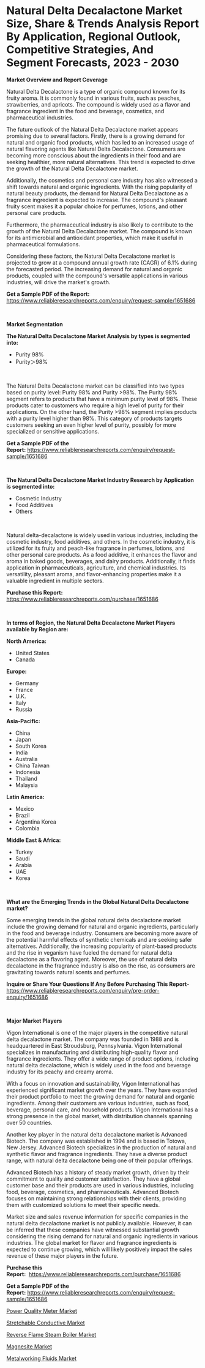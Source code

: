 <p><h1>Natural Delta Decalactone Market Size, Share & Trends Analysis Report By Application, Regional Outlook, Competitive Strategies, And Segment Forecasts, 2023 - 2030</h1></p><p><strong>Market Overview and Report Coverage</strong></p>
<p><p>Natural Delta Decalactone is a type of organic compound known for its fruity aroma. It is commonly found in various fruits, such as peaches, strawberries, and apricots. The compound is widely used as a flavor and fragrance ingredient in the food and beverage, cosmetics, and pharmaceutical industries.</p><p>The future outlook of the Natural Delta Decalactone market appears promising due to several factors. Firstly, there is a growing demand for natural and organic food products, which has led to an increased usage of natural flavoring agents like Natural Delta Decalactone. Consumers are becoming more conscious about the ingredients in their food and are seeking healthier, more natural alternatives. This trend is expected to drive the growth of the Natural Delta Decalactone market.</p><p>Additionally, the cosmetics and personal care industry has also witnessed a shift towards natural and organic ingredients. With the rising popularity of natural beauty products, the demand for Natural Delta Decalactone as a fragrance ingredient is expected to increase. The compound's pleasant fruity scent makes it a popular choice for perfumes, lotions, and other personal care products.</p><p>Furthermore, the pharmaceutical industry is also likely to contribute to the growth of the Natural Delta Decalactone market. The compound is known for its antimicrobial and antioxidant properties, which make it useful in pharmaceutical formulations.</p><p>Considering these factors, the Natural Delta Decalactone market is projected to grow at a compound annual growth rate (CAGR) of 6.1% during the forecasted period. The increasing demand for natural and organic products, coupled with the compound's versatile applications in various industries, will drive the market's growth.</p></p>
<p><strong>Get a Sample PDF of the Report:</strong> <a href="https://www.reliableresearchreports.com/enquiry/request-sample/1651686">https://www.reliableresearchreports.com/enquiry/request-sample/1651686</a></p>
<p>&nbsp;</p>
<p><strong>Market Segmentation</strong></p>
<p><strong>The Natural Delta Decalactone Market Analysis by types is segmented into:</strong></p>
<p><ul><li>Purity 98%</li><li>Purity＞98%</li></ul></p>
<p>&nbsp;</p>
<p><p>The Natural Delta Decalactone market can be classified into two types based on purity level: Purity 98% and Purity >98%. The Purity 98% segment refers to products that have a minimum purity level of 98%. These products cater to customers who require a high level of purity for their applications. On the other hand, the Purity >98% segment implies products with a purity level higher than 98%. This category of products targets customers seeking an even higher level of purity, possibly for more specialized or sensitive applications.</p></p>
<p><strong>Get a Sample PDF of the Report:</strong>&nbsp;<a href="https://www.reliableresearchreports.com/enquiry/request-sample/1651686">https://www.reliableresearchreports.com/enquiry/request-sample/1651686</a></p>
<p>&nbsp;</p>
<p><strong>The Natural Delta Decalactone Market Industry Research by Application is segmented into:</strong></p>
<p><ul><li>Cosmetic Industry</li><li>Food Additives</li><li>Others</li></ul></p>
<p>&nbsp;</p>
<p><p>Natural delta-decalactone is widely used in various industries, including the cosmetic industry, food additives, and others. In the cosmetic industry, it is utilized for its fruity and peach-like fragrance in perfumes, lotions, and other personal care products. As a food additive, it enhances the flavor and aroma in baked goods, beverages, and dairy products. Additionally, it finds application in pharmaceuticals, agriculture, and chemical industries. Its versatility, pleasant aroma, and flavor-enhancing properties make it a valuable ingredient in multiple sectors.</p></p>
<p><strong>Purchase this Report:</strong>&nbsp; <a href="https://www.reliableresearchreports.com/purchase/1651686">https://www.reliableresearchreports.com/purchase/1651686</a></p>
<p>&nbsp;</p>
<p><strong>In terms of Region, the Natural Delta Decalactone Market Players available by Region are:</strong></p>
<p>
    <p> <strong> North America: </strong>
        <ul>
            <li>United States</li>
            <li>Canada</li>
        </ul>
        </p> 
    <p> <strong> Europe: </strong>
        <ul>
            <li>Germany</li>
            <li>France</li>
            <li>U.K.</li>
            <li>Italy</li>
            <li>Russia</li>
        </ul>
        </p> 
    <p> <strong> Asia-Pacific: </strong>
        <ul>
            <li>China</li>
            <li>Japan</li>
            <li>South Korea</li>
            <li>India</li>
            <li>Australia</li>
            <li>China Taiwan</li>
            <li>Indonesia</li>
            <li>Thailand</li>
            <li>Malaysia</li>
        </ul>
        </p> 
    <p> <strong> Latin America: </strong>
        <ul>
            <li>Mexico</li>
            <li>Brazil</li>
            <li>Argentina Korea</li>
            <li>Colombia</li>
        </ul>
        </p> 
    <p> <strong> Middle East & Africa: </strong>
        <ul>
            <li>Turkey</li>
            <li>Saudi</li>
            <li>Arabia</li>
            <li>UAE</li>
            <li>Korea</li>
        </ul>
    </p>
    </p>
<p>&nbsp;</p>
<p><strong>What are the Emerging Trends in the Global Natural Delta Decalactone market?</strong></p>
<p><p>Some emerging trends in the global natural delta decalactone market include the growing demand for natural and organic ingredients, particularly in the food and beverage industry. Consumers are becoming more aware of the potential harmful effects of synthetic chemicals and are seeking safer alternatives. Additionally, the increasing popularity of plant-based products and the rise in veganism have fueled the demand for natural delta decalactone as a flavoring agent. Moreover, the use of natural delta decalactone in the fragrance industry is also on the rise, as consumers are gravitating towards natural scents and perfumes.</p></p>
<p><strong>Inquire or Share Your Questions If Any Before Purchasing This Report</strong>- <a href="https://www.reliableresearchreports.com/enquiry/pre-order-enquiry/1651686">https://www.reliableresearchreports.com/enquiry/pre-order-enquiry/1651686</a></p>
<p>&nbsp;</p>
<p><strong>Major Market Players</strong></p>
<p><p>Vigon International is one of the major players in the competitive natural delta decalactone market. The company was founded in 1988 and is headquartered in East Stroudsburg, Pennsylvania. Vigon International specializes in manufacturing and distributing high-quality flavor and fragrance ingredients. They offer a wide range of product options, including natural delta decalactone, which is widely used in the food and beverage industry for its peachy and creamy aroma.</p><p>With a focus on innovation and sustainability, Vigon International has experienced significant market growth over the years. They have expanded their product portfolio to meet the growing demand for natural and organic ingredients. Among their customers are various industries, such as food, beverage, personal care, and household products. Vigon International has a strong presence in the global market, with distribution channels spanning over 50 countries.</p><p>Another key player in the natural delta decalactone market is Advanced Biotech. The company was established in 1994 and is based in Totowa, New Jersey. Advanced Biotech specializes in the production of natural and synthetic flavor and fragrance ingredients. They have a diverse product range, with natural delta decalactone being one of their popular offerings.</p><p>Advanced Biotech has a history of steady market growth, driven by their commitment to quality and customer satisfaction. They have a global customer base and their products are used in various industries, including food, beverage, cosmetics, and pharmaceuticals. Advanced Biotech focuses on maintaining strong relationships with their clients, providing them with customized solutions to meet their specific needs.</p><p>Market size and sales revenue information for specific companies in the natural delta decalactone market is not publicly available. However, it can be inferred that these companies have witnessed substantial growth considering the rising demand for natural and organic ingredients in various industries. The global market for flavor and fragrance ingredients is expected to continue growing, which will likely positively impact the sales revenue of these major players in the future.</p></p>
<p><strong>Purchase this Report:</strong>&nbsp;&nbsp;<a href="https://www.reliableresearchreports.com/purchase/1651686">https://www.reliableresearchreports.com/purchase/1651686</a></p>
<p></p>
<p><strong>Get a Sample PDF of the Report:</strong>&nbsp;<a href="https://www.reliableresearchreports.com/enquiry/request-sample/1651686">https://www.reliableresearchreports.com/enquiry/request-sample/1651686</a></p>
<p><p><a href="https://www.linkedin.com/pulse/power-quality-meter-market-size-share-global-analysis-report/">Power Quality Meter Market</a></p><p><a href="https://www.linkedin.com/pulse/decoding-stretchable-conductive-market-deep-dive-latest/">Stretchable Conductive Market</a></p><p><a href="https://www.linkedin.com/pulse/reverse-flame-steam-boiler-market-insights-players-forecast/">Reverse Flame Steam Boiler Market</a></p><p><a href="https://medium.com/@javiermante/magnesite-market-size-growth-forecast-2023-2030-b93ab92268ba">Magnesite Market</a></p><p><a href="https://medium.com/@laneygibson1991/metalworking-fluids-market-size-growth-forecast-2023-2030-a86312695a22">Metalworking Fluids Market</a></p></p>
